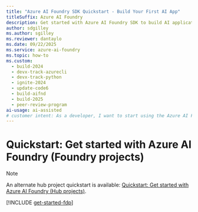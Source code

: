 ```yaml
---
title: "Azure AI Foundry SDK Quickstart - Build Your First AI App"
titleSuffix: Azure AI Foundry
description: Get started with Azure AI Foundry SDK to build AI applications. Learn to deploy models, create chat apps, trace LLM calls, and run evaluations with Python code examples.
author: sdgilley
ms.author: sgilley
ms.reviewer: dantaylo
ms.date: 09/22/2025 
ms.service: azure-ai-foundry
ms.topic: how-to
ms.custom:
  - build-2024
  - devx-track-azurecli
  - devx-track-python
  - ignite-2024
  - update-code6
  - build-aifnd
  - build-2025
  - peer-review-program
ai-usage: ai-assisted
# customer intent: As a developer, I want to start using the Azure AI Foundry portal and client libraries.
---
```


# Quickstart: Get started with Azure AI Foundry (Foundry projects)

> [!NOTE]
> An alternate hub project quickstart is available: [Quickstart: Get started with Azure AI Foundry (Hub projects)](hub-get-started-code.md).

[!INCLUDE [get-started-fdp](../includes/get-started-fdp.md)]
